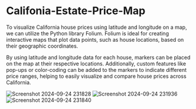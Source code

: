 # Califonia-Estate-Price-Map

To visualize California house prices using latitude and longitude on a map, we can utilize the Python library Folium. Folium is ideal for creating interactive maps that plot data points, such as house locations, based on their geographic coordinates.

By using latitude and longitude data for each house, markers can be placed on the map at their respective locations. Additionally, custom features like pop-ups or color-coding can be added to the markers to indicate different price ranges, helping to easily visualize and compare house prices across California.

![Screenshot 2024-09-24 231828](https://github.com/user-attachments/assets/5b5dd6b5-a06f-4436-b5db-c5abb00f2831)
![Screenshot 2024-09-24 231936](https://github.com/user-attachments/assets/105fe3fc-7901-42c4-90a0-e2c82a0d349a)
![Screenshot 2024-09-24 231840](https://github.com/user-attachments/assets/a10698b8-ffb5-4a52-ad63-2ce75bfecf4f)
